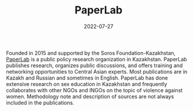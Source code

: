 ﻿---
title: "PaperLab"
linkTitle: "PaperLab"
contributor: ["Aizada Arystanbek"]
date: 2022-07-27
countries: ["Kazakhstan"]
category: ["Local NGO"]
tags: ["civil society", "general local NGO", "sex education", "youth", "governance", "policy"]
date_start: [2005]
date_end: []
data_type: ["survey", "quantitative", "qualitative", "reports"] 
language: ["English", "Russian", "Kazakh"]
description: 
  PaperLab is a public policy research organization in Kazakhstan. PaperLab publishes research, organizes public discussions, and offers training and networking opportunities to Central Asian experts.
---

Founded in 2015 and supported by the Soros Foundation-Kazakhstan, [PaperLab](https://paperlab.kz/) is a public policy research organization in Kazakhstan. PaperLab publishes research, organizes public discussions, and offers training and networking opportunities to Central Asian experts. Most publications are in Kazakh and Russian and sometimes in English. PaperLab has done extensive research on sex education in Kazakhstan and frequently collaborates with other NGOs and INGOs on the topic of violence against women. Methodology note and description of sources are not always included in the publications.    

